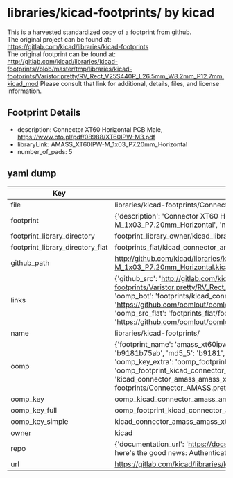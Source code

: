 # libraries/kicad-footprints/ by kicad  
This is a harvested standardized copy of a footprint from github.  
The original project can be found at:  
https://gitlab.com/kicad/libraries/kicad-footprints  
The original footprint can be found at:
http://gitlab.com/kicad/libraries/kicad-footprints//blob/master/tmp/libraries/kicad-footprints/Varistor.pretty/RV_Rect_V25S440P_L26.5mm_W8.2mm_P12.7mm.kicad_mod
Please consult that link for additional, details, files, and license information.  
## Footprint Details
* description: Connector XT60 Horizontal PCB Male, https://www.bto.pl/pdf/08988/XT60IPW-M3.pdf  
* libraryLink: AMASS_XT60IPW-M_1x03_P7.20mm_Horizontal  
* number_of_pads: 5  
## yaml dump  
| Key | Value |  
| --- | --- |  
| file | libraries/kicad-footprints/Connector_AMASS.pretty/AMASS_XT60IPW-M_1x03_P7.20mm_Horizontal.kicad_mod |  
| footprint | {'description': 'Connector XT60 Horizontal PCB Male, https://www.bto.pl/pdf/08988/XT60IPW-M3.pdf', 'libraryLink': 'AMASS_XT60IPW-M_1x03_P7.20mm_Horizontal', 'number_of_pads': 5} |  
| footprint_library_directory | footprint_library_owner/kicad_libraries/kicad-footprints/ |  
| footprint_library_directory_flat | footprints_flat/kicad_connector_amass_amass_xt60ipw_m_1x03_p7_20mm_horizontal/working |  
| github_path | http://github.com/kicad/libraries/kicad-footprints//blob/master/tmp/libraries/kicad-footprints/Connector_AMASS.pretty/AMASS_XT60IPW-M_1x03_P7.20mm_Horizontal.kicad_mod |  
| links | {'github_src': 'http://gitlab.com/kicad/libraries/kicad-footprints//blob/master/tmp/libraries/kicad-footprints/Varistor.pretty/RV_Rect_V25S440P_L26.5mm_W8.2mm_P12.7mm.kicad_mod', 'github_src_repo': 'https://gitlab.com/kicad/libraries/kicad-footprints', 'oomp_bot': 'footprints/kicad_connector_amass_amass_xt60ipw_m_1x03_p7_20mm_horizontal/working', 'oomp_bot_github': 'https://github.com/oomlout/oomlout_oomp_footprint_bot/tree/main/footprints/kicad_connector_amass_amass_xt60ipw_m_1x03_p7_20mm_horizontal/working', 'oomp_src_flat': 'footprints_flat/footprints_flat/kicad_connector_amass_amass_xt60ipw_m_1x03_p7_20mm_horizontal/working', 'oomp_src_flat_github': 'https://github.com/oomlout/oomlout_oomp_footprint_src/tree/main/footprints_flat/kicad_connector_amass_amass_xt60ipw_m_1x03_p7_20mm_horizontal/working'} |  
| name | libraries/kicad-footprints/ |  
| oomp | {'footprint_name': 'amass_xt60ipw_m_1x03_p7_20mm_horizontal', 'library_name': 'connector_amass', 'md5': 'b9181b75abb3a760945a01fcc6ac9f47', 'md5_10': 'b9181b75ab', 'md5_5': 'b9181', 'md5_6': 'b9181b', 'oomp_key': 'oomp_kicad_connector_amass_amass_xt60ipw_m_1x03_p7_20mm_horizontal', 'oomp_key_extra': 'oomp_footprint_kicad_connector_amass_amass_xt60ipw_m_1x03_p7_20mm_horizontal', 'oomp_key_full': 'oomp_footprint_kicad_connector_amass_amass_xt60ipw_m_1x03_p7_20mm_horizontal_b9181b', 'oomp_key_simple': 'kicad_connector_amass_amass_xt60ipw_m_1x03_p7_20mm_horizontal', 'original_filename': 'libraries/kicad-footprints/Connector_AMASS.pretty/AMASS_XT60IPW-M_1x03_P7.20mm_Horizontal.kicad_mod', 'owner_name': 'kicad'} |  
| oomp_key | oomp_kicad_connector_amass_amass_xt60ipw_m_1x03_p7_20mm_horizontal |  
| oomp_key_full | oomp_footprint_kicad_connector_amass_amass_xt60ipw_m_1x03_p7_20mm_horizontal |  
| oomp_key_simple | kicad_connector_amass_amass_xt60ipw_m_1x03_p7_20mm_horizontal |  
| owner | kicad |  
| repo | {'documentation_url': 'https://docs.github.com/rest/overview/resources-in-the-rest-api#rate-limiting', 'message': "API rate limit exceeded for 84.66.173.59. (But here's the good news: Authenticated requests get a higher rate limit. Check out the documentation for more details.)"} |  
| url | https://gitlab.com/kicad/libraries/kicad-footprints |  

